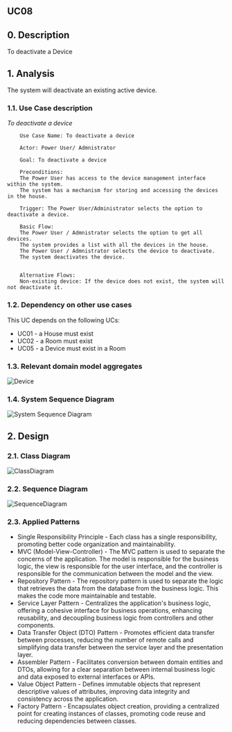 ## UC08 

## 0. Description

To deactivate a Device

## 1. Analysis
The system will deactivate an existing active device.

### 1.1. Use Case description
_To deactivate a device_
    
        Use Case Name: To deactivate a device
    
        Actor: Power User/ Admnistrator
    
        Goal: To deactivate a device
    
        Preconditions:
        The Power User has access to the device management interface within the system.
        The system has a mechanism for storing and accessing the devices in the house.
    
        Trigger: The Power User/Administrator selects the option to deactivate a device.
    
        Basic Flow:
        The Power User / Admnistrator selects the option to get all devices.
        The system provides a list with all the devices in the house.
        The Power User / Admnistrator selects the device to deactivate.
        The system deactivates the device.
        
    
        Alternative Flows:
        Non-existing device: If the device does not exist, the system will not deactivate it.

### 1.2. Dependency on other use cases
This UC depends on the following UCs:
* UC01 - a House must exist
* UC02 - a Room must exist
* UC05 - a Device must exist in a Room

### 1.3. Relevant domain model aggregates
![Device](../../ooa/4.agreggateModels/Device.png)

### 1.4. System Sequence Diagram
![System Sequence Diagram](artifacts/US08SSD.svg)

## 2. Design

### 2.1. Class Diagram
![ClassDiagram](artifacts/US08CD.png)

### 2.2. Sequence Diagram
![SequenceDiagram](artifacts/US08SD.png)

### 2.3. Applied Patterns
- Single Responsibility Principle - Each class has a single responsibility, promoting better code organization and maintainability.
- MVC (Model-View-Controller) - The MVC pattern is used to separate the concerns of the application. The model is responsible for the business logic, the view is responsible for the user interface, and the controller is responsible for the communication between the model and the view.
- Repository Pattern - The repository pattern is used to separate the logic that retrieves the data from the database from the business logic. This makes the code more maintainable and testable.
- Service Layer Pattern - Centralizes the application's business logic, offering a cohesive interface for business operations, enhancing reusability, and decoupling business logic from controllers and other components.
- Data Transfer Object (DTO) Pattern - Promotes efficient data transfer between processes, reducing the number of remote calls and simplifying data transfer between the service layer and the presentation layer.
- Assembler Pattern - Facilitates conversion between domain entities and DTOs, allowing for a clear separation between internal business logic and data exposed to external interfaces or APIs.
- Value Object Pattern - Defines immutable objects that represent descriptive values of attributes, improving data integrity and consistency across the application.
- Factory Pattern - Encapsulates object creation, providing a centralized point for creating instances of classes, promoting code reuse and reducing dependencies between classes.


